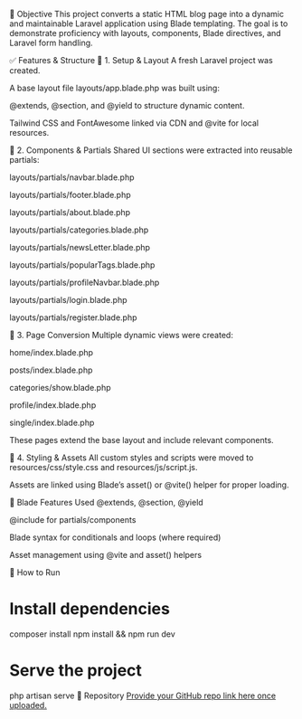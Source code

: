 🎯 Objective
This project converts a static HTML blog page into a dynamic and maintainable Laravel application using Blade templating. The goal is to demonstrate proficiency with layouts, components, Blade directives, and Laravel form handling.

✅ Features & Structure
🔧 1. Setup & Layout
A fresh Laravel project was created.

A base layout file layouts/app.blade.php was built using:

@extends, @section, and @yield to structure dynamic content.

Tailwind CSS and FontAwesome linked via CDN and @vite for local resources.

🧩 2. Components & Partials
Shared UI sections were extracted into reusable partials:

layouts/partials/navbar.blade.php

layouts/partials/footer.blade.php

layouts/partials/about.blade.php

layouts/partials/categories.blade.php

layouts/partials/newsLetter.blade.php

layouts/partials/popularTags.blade.php

layouts/partials/profileNavbar.blade.php

layouts/partials/login.blade.php

layouts/partials/register.blade.php

📄 3. Page Conversion
Multiple dynamic views were created:

home/index.blade.php

posts/index.blade.php

categories/show.blade.php

profile/index.blade.php

single/index.blade.php


These pages extend the base layout and include relevant components.

🎨 4. Styling & Assets
All custom styles and scripts were moved to resources/css/style.css and resources/js/script.js.

Assets are linked using Blade’s asset() or @vite() helper for proper loading.


📌 Blade Features Used
@extends, @section, @yield

@include for partials/components

Blade syntax for conditionals and loops (where required)

Asset management using @vite and asset() helpers

🚀 How to Run

# Install dependencies
composer install
npm install && npm run dev

# Serve the project
php artisan serve
🔗 Repository
[Provide your GitHub repo link here once uploaded.](https://github.com/Omarabdullah99/ic-assignment1)

